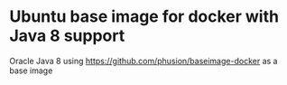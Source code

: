# Ubuntu base image for docker with Java 8 support

Oracle Java 8 using https://github.com/phusion/baseimage-docker as a base image

